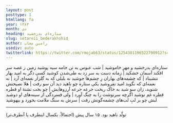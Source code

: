 ```yaml
---
layout: post
posttype: 1
htmllang: fa
year: ۱۳۸۳
month: دی
heading: ستاره‌ای بدرخشید 
slug: setareii_bederakhshid
author: رامین مجاب
usediv: auto
twitterlink: https://twitter.com/rmojab63/status/1254301196522790912?s=20
---
```


ستاره‌ای بدرخشید و مهر خاموشید  |  شب عبوس به تن جامه سیه پوشید
زمین ز غصه سر افکند آسمان خشکید  |  زمانه دست به سر زد به طی‌شدن کوشید
کسی دگر به امید بهار ننشیناد  |  که چشمه‌های بهاران زِ چشم‌ها جوشید
نه بلبلی که به گلزار نغمه‌ای آرد | نه نغمه‌ای که نگوید امید نفروشید
یکی ستاره چو ناهید دید آن سو رفت  |  هلا نصیحتش شنوید، زان سو شید
به خاک ریخت جرعه جرعه آرزوهایش  |  چو بخت تشنهٔ او قطره قطره غم نوشید
اگرچه سرنوشت را به چنگ آورد  |  ولی فسردگی از سینه‌های او دوشید
لبش چو بر لبِ لب‌های چشمه‌گونش رفت  |  سرش به سنگ ملامت بخورد و بیهوشید

---
تولّد ناهید بود. ۱۵ سال پیش (احتمالاً، یکسال اینطرف یا آنطرف‌تر)
